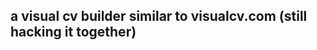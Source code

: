 ## a visual cv builder similar to visualcv.com (still hacking it together)

[screenshot]: https://github.com/A-Maged/cv-builder-react/public/images/screenshot1.png
[screenshot]: https://github.com/A-Maged/cv-builder-react/public/images/screenshot1.png
